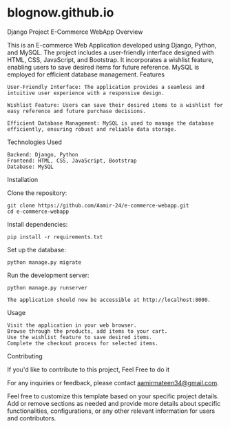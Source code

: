 # blognow.github.io
Django Project
E-Commerce WebApp
Overview

This is an E-commerce Web Application developed using Django, Python, and MySQL. The project includes a user-friendly interface designed with HTML, CSS, JavaScript, and Bootstrap. It incorporates a wishlist feature, enabling users to save desired items for future reference. MySQL is employed for efficient database management.
Features

    User-Friendly Interface: The application provides a seamless and intuitive user experience with a responsive design.

    Wishlist Feature: Users can save their desired items to a wishlist for easy reference and future purchase decisions.

    Efficient Database Management: MySQL is used to manage the database efficiently, ensuring robust and reliable data storage.

Technologies Used

    Backend: Django, Python
    Frontend: HTML, CSS, JavaScript, Bootstrap
    Database: MySQL

Installation

Clone the repository:

    git clone https://github.com/Aamir-24/e-commerce-webapp.git
    cd e-commerce-webapp

Install dependencies:

    pip install -r requirements.txt

Set up the database:

    python manage.py migrate

Run the development server:

    python manage.py runserver

    The application should now be accessible at http://localhost:8000.

Usage

    Visit the application in your web browser.
    Browse through the products, add items to your cart.
    Use the wishlist feature to save desired items.
    Complete the checkout process for selected items.

Contributing

If you'd like to contribute to this project, Feel Free to do it

For any inquiries or feedback, please contact aamirmateen34@gmail.com.

Feel free to customize this template based on your specific project details. Add or remove sections as needed and provide more details about specific functionalities, configurations, or any other relevant information for users and contributors.

